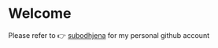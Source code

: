 # Welcome

Please refer to 👉 [subodhjena](https://github.com/subodhjena) for my personal github account
